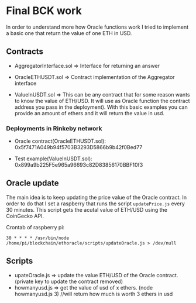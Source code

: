 # Final BCK work

In order to understand more how Oracle functions work I tried to implement a basic one that return the value of one ETH in USD.

## Contracts

- AggregatorInterface.sol => Interface for returning an answer

- OracleETHUSDT.sol => Contract implementation of the Aggregator interface

- ValueInUSDT.sol => This can be any contract that for some reason wants to know the value of ETH/USD. It will use as Oracle function the contract address you pass in the deployment). With this basic examples you can provide an amount of ethers and it will return the value in usd.

### Deployments in Rinkeby network

- Oracle contract(OracleETHUSDT.sol): 0x5f7471A049b94f5703B3293D5866b9b42f0Bed77

- Test example(ValueInUSDT.sol): 0x899a9b225F5e965a96693c82D83856170BBF10f3

## Oracle update

The main idea is to keep updating the price value of the Oracle contract. In order to do that I set a raspberry that runs the script `updatePrice.js` every 30 minutes. This script gets the acutal value of ETH/USD using the CoinGecko API.

Crontab of raspberry pi:

```
30 * * * * /usr/bin/node /home/pi/blockchain/ethoracle/scripts/updateOracle.js > /dev/null
```

## Scripts

- upateOracle.js => update the value ETH/USD of the Oracle contract. (private key to update the contract removed)
- howmanyusd.js => get the value of usd of x ethers. (node howmanyusd.js 3) //will return how much is worth 3 ethers in usd
